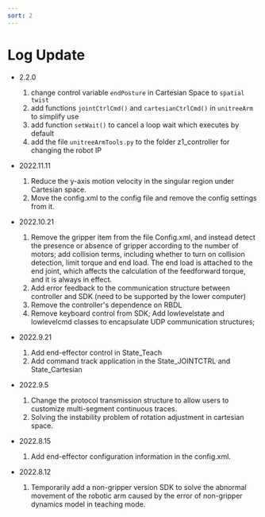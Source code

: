 ```yaml
---
sort: 2
---
```


# Log Update

+ 2.2.0

    1. change control variable `endPosture` in Cartesian Space to `spatial twist`
    2. add functions `jointCtrlCmd()` and `cartesianCtrlCmd()` in `unitreeArm` to simplify use
    3. add function `setWait()` to cancel a loop wait which executes by default
    4. add the file `unitreeArmTools.py` to the folder z1_controller for changing the robot IP

+ 2022.11.11

    1. Reduce the y-axis motion velocity in the singular region under Cartesian space.
    2. Move the config.xml to the config file and remove the config settings from it.

+ 2022.10.21

    1. Remove the gripper item from the file Config.xml, and instead detect the presence or absence of gripper according to the number of motors; add collision terms, including whether to turn on collision detection, limit torque and end load. The end load is attached to the end joint, which affects the calculation of the feedforward torque, and it is always in effect.
    2. Add error feedback to the communication structure between controller and SDK (need to be supported by the lower computer)
    3. Remove the controller's dependence on RBDL
    4. Remove keyboard control from SDK; Add lowlevelstate and lowlevelcmd classes to encapsulate UDP communication structures;

+ 2022.9.21

    1. Add end-effector control in State_Teach
    2. Add command track application in the State_JOINTCTRL and State_Cartesian

+ 2022.9.5
  
    1. Change the protocol transmission structure to allow users to customize multi-segment continuous traces.
    2. Solving the instability problem of rotation adjustment in cartesian space.

+ 2022.8.15

    1. Add end-effector configuration information in the config.xml.

+ 2022.8.12

    1. Temporarily add a non-gripper version SDK to solve the abnormal movement of the robotic arm caused by the error of non-gripper dynamics model in teaching mode.
